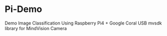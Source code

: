 # Pi-Demo
Demo Image Classification Using Raspberry Pi4 + Google Coral USB
mvsdk library for MindVision Camera
